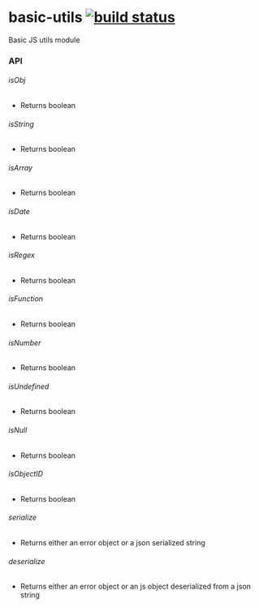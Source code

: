 # basic-utils [![build status](https://travis-ci.org/simon-p-r/basic-utils.svg?branch=master)](https://travis-ci.org/simon-p-r/basic-utils)

Basic JS utils module

### API

###### isObj

 - Returns boolean

###### isString

  - Returns boolean

###### isArray

  - Returns boolean

###### isDate

  - Returns boolean

###### isRegex

  - Returns boolean

###### isFunction

  - Returns boolean

###### isNumber

  - Returns boolean

###### isUndefined

  - Returns boolean

###### isNull

  - Returns boolean

###### isObjectID

  - Returns boolean

###### serialize

  - Returns either an error object or a json serialized string

###### deserialize

  - Returns either an error object or an js object deserialized from a json string
